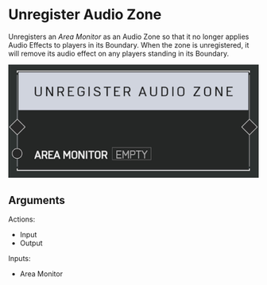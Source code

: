 # Unregister Audio Zone



Unregisters an _Area Monitor_ as an Audio Zone so that it no longer applies Audio Effects to players in its Boundary. When the zone is unregistered, it will remove its audio effect on any players standing in its Boundary.

![Unregister Audio Zone](../../.gitbook/assets/images/scripting/audio/unregisteraudiozone.png)

## Arguments

Actions:

- Input
- Output

Inputs:

- Area Monitor
